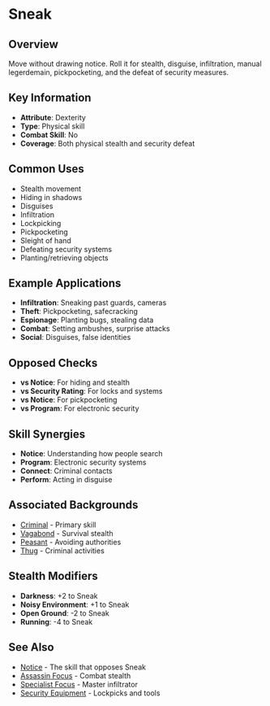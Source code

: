 # Sneak

## Overview
Move without drawing notice. Roll it for stealth, disguise, infiltration, manual legerdemain, pickpocketing, and the defeat of security measures.

## Key Information
- **Attribute**: Dexterity
- **Type**: Physical skill
- **Combat Skill**: No
- **Coverage**: Both physical stealth and security defeat

## Common Uses
- Stealth movement
- Hiding in shadows
- Disguises
- Infiltration
- Lockpicking
- Pickpocketing
- Sleight of hand
- Defeating security systems
- Planting/retrieving objects

## Example Applications
- **Infiltration**: Sneaking past guards, cameras
- **Theft**: Pickpocketing, safecracking
- **Espionage**: Planting bugs, stealing data
- **Combat**: Setting ambushes, surprise attacks
- **Social**: Disguises, false identities

## Opposed Checks
- **vs Notice**: For hiding and stealth
- **vs Security Rating**: For locks and systems
- **vs Notice**: For pickpocketing
- **vs Program**: For electronic security

## Skill Synergies
- **Notice**: Understanding how people search
- **Program**: Electronic security systems
- **Connect**: Criminal contacts
- **Perform**: Acting in disguise

## Associated Backgrounds
- [Criminal](../backgrounds/criminal.md) - Primary skill
- [Vagabond](../backgrounds/vagabond.md) - Survival stealth
- [Peasant](../backgrounds/peasant.md) - Avoiding authorities
- [Thug](../backgrounds/thug.md) - Criminal activities

## Stealth Modifiers
- **Darkness**: +2 to Sneak
- **Noisy Environment**: +1 to Sneak
- **Open Ground**: -2 to Sneak
- **Running**: -4 to Sneak

## See Also
- [Notice](notice.md) - The skill that opposes Sneak
- [Assassin Focus](../foci/combat/assassin.md) - Combat stealth
- [Specialist Focus](../foci/non-combat/specialist.md) - Master infiltrator
- [Security Equipment](../../equipment/general/tools/) - Lockpicks and tools